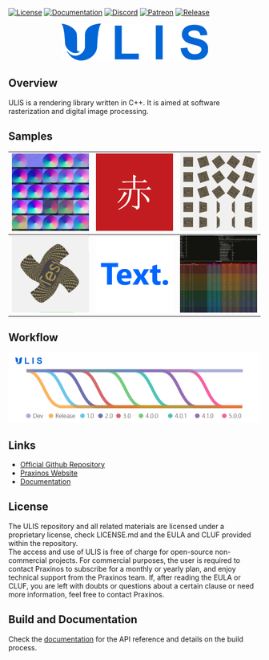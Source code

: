 [![License](https://img.shields.io/badge/License-Read_EULA-black)](#)
[![Documentation](https://img.shields.io/badge/Documentation-Visit-yellow)](https://praxinos.coop/Documentation/ULIS/Developer/version/dev/html/)
[![Discord](https://img.shields.io/discord/639891086369882112?label=Discord&style=flat&logo=Discord&logoColor=whitesmoke&color=mediumslateblue)](https://discordapp.com/invite/gEd6pj7)
[![Patreon](https://img.shields.io/badge/Patreon-Donate-tomato.svg?style=flat&logo=Patreon)](https://www.patreon.com/praxinos)
[![Release](https://img.shields.io/github/release/Praxinos/ULIS.svg)](https://github.com/Praxinos/ULIS/releases)

<p align="center">
    <img src="meta/image/logo/github.png">
</p>

## Overview
ULIS is a rendering library written in C++. It is aimed at software rasterization and digital image processing.

## Samples
![](meta/image/sample/BlendNormals.png) | ![](meta/image/sample/Unicode.png)    | ![](meta/image/sample/Transforms.png)
---- | ---- | ----
![](meta/image/sample/BezierDeform.png) | ![](meta/image/sample/Text.png) | ![](meta/image/sample/Benchmark.png)

## Workflow
<p align="center">
    <img src="meta/git/workflow.png">
</p>

## Links
- [Official Github Repository](https://github.com/Praxinos/ULIS)  
- [Praxinos Website](https://praxinos.coop/)  
- [Documentation](https://praxinos.coop/Documentation/ULIS/Developer/version/dev/html/)

## License
The ULIS repository and all related materials are licensed under a proprietary license, check LICENSE.md and the EULA and CLUF provided within the repository.  
The access and use of ULIS is free of charge for open-source non-commercial projects. For commercial purposes, the user is required to contact Praxinos to subscribe for a monthly or yearly plan, and enjoy technical support from the Praxinos team. If, after reading the EULA or CLUF, you are left with doubts or questions about a certain clause or need more information, feel free to contact Praxinos.

## Build and Documentation
Check the [documentation](https://praxinos.coop/Documentation/ULIS/Developer/version/dev/html/) for the API reference and details on the build process.  
